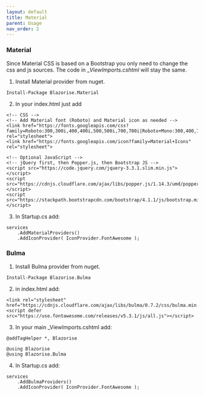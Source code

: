```yaml
---
layout: default
title: Material
parent: Usage
nav_order: 2
---
```


### Material
Since Material CSS is based on a Bootstrap you only need to change the css and js sources. The code in __ViewImports.cshtml_ will stay the same.

1. Install Material provider from nuget.
```
Install-Package Blazorise.Material
```

2. In your index.html just add 
```
<!-- CSS -->
<!-- Add Material font (Roboto) and Material icon as needed -->
<link href="https://fonts.googleapis.com/css?family=Roboto:300,300i,400,400i,500,500i,700,700i|Roboto+Mono:300,400,700|Roboto+Slab:300,400,700" rel="stylesheet">
<link href="https://fonts.googleapis.com/icon?family=Material+Icons" rel="stylesheet">

<!-- Optional JavaScript -->
<!-- jQuery first, then Popper.js, then Bootstrap JS -->
<script src="https://code.jquery.com/jquery-3.3.1.slim.min.js"></script>
<script src="https://cdnjs.cloudflare.com/ajax/libs/popper.js/1.14.3/umd/popper.min.js"></script>
<script src="https://stackpath.bootstrapcdn.com/bootstrap/4.1.1/js/bootstrap.min.js"></script>
```
3. In Startup.cs add:
```
services
    .AddMaterialProviders()
    .AddIconProvider( IconProvider.FontAwesome );
```

### Bulma
1. Install Bulma provider from nuget.
```
Install-Package Blazorise.Bulma
```

2. in index.html add:

```
<link rel="stylesheet" href="https://cdnjs.cloudflare.com/ajax/libs/bulma/0.7.2/css/bulma.min.css">
<script defer src="https://use.fontawesome.com/releases/v5.3.1/js/all.js"></script>
```

3. In your main _ViewImports.cshtml add:
```
@addTagHelper *, Blazorise

@using Blazorise
@using Blazorise.Bulma
```

4. In Startup.cs add:
```
services
    .AddBulmaProviders()
    .AddIconProvider( IconProvider.FontAwesome );
```
